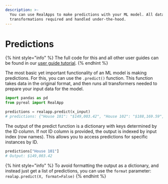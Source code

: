 ```yaml
---
description: >-
  You can use RealApps to make predictions with your ML model. All data
  transformations required and handled under-the-hood.
---
```


# Predictions

{% hint style="info" %}
The full code for this and all other user guides can be found in our [user guide tutorial](https://github.com/sibyl-dev/pyreal/blob/dev/tutorials/user\_guide.ipynb).
{% endhint %}

The most basic yet important functionality of an ML model is making predictions. For this, you can use the `.predict()` function. This function takes data in the original format, and then runs all transformers needed to prepare your input data for the model.

```python
import pandas as pd
from pyreal import RealApp

predictions = realapp.predict(x_input)
# predictions: {"House 101": "$149,003.42", "House 102": "$188,169.59", ...}
```

The output of the predict function is a dictionary with keys determined by the ID column. If not ID column is provided, the output is indexed by input index (row names). This allows you to access predictions for specific instances by ID.

```python
predictions["House 101"]
# Output: $149,003.42
```

{% hint style="info" %}
To avoid formatting the output as a dictionary, and instead just get a list of predictions, you can use the `format` parameter: `realap.predict(X, format=False)`
{% endhint %}
